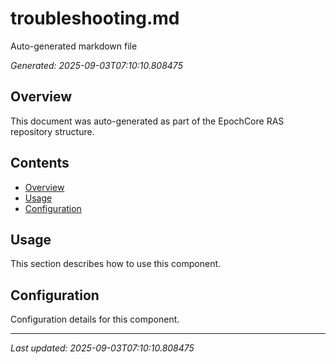 # troubleshooting.md

Auto-generated markdown file

*Generated: 2025-09-03T07:10:10.808475*

## Overview

This document was auto-generated as part of the EpochCore RAS repository structure.

## Contents

- [Overview](#overview)
- [Usage](#usage)
- [Configuration](#configuration)

## Usage

This section describes how to use this component.

## Configuration

Configuration details for this component.

---

*Last updated: 2025-09-03T07:10:10.808475*
